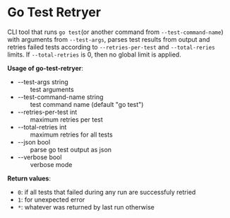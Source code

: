 # Go Test Retryer

CLI tool that runs `go test`(or another command from `--test-command-name`) with arguments from `--test-args`, parses test results from output and retries failed tests according to `--retries-per-test` and `--total-reries` limits. If `--total-retries` is 0, then no global limit is applied.

**Usage of go-test-retryer**:
- --test-args string  
&emsp;&emsp;test arguments  
- --test-command-name string  
&emsp;&emsp;test command name (default "go test")  
- --retries-per-test int  
&emsp;&emsp;maximum retries per test  
- --total-retries int  
&emsp;&emsp;maximum retries for all tests  
- --json bool  
&emsp;&emsp;parse go test output as json  
- --verbose bool  
&emsp;&emsp;verbose mode  

**Return values**:
- `0`: if all tests that failed during any run are successfuly retried
- `1`: for unexpected error
- `*`: whatever was returned by last run otherwise

<br>